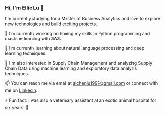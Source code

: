 ### Hi, I'm Ellie Lu 👋

I'm currently studying for a Master of Business Analytics and love to explore new technologies and build exciting projects. 

🔭 I’m currently working on honing my skills in Python programming and machine learning with SAS.

🌱 I’m currently learning about natural language processing and deep learning techniques.

💬 I'm also interested in Supply Chain Management and analyzing Supply Chain Data using machine learning and exploratory data analysis techniques.

📫 You can reach me via email at aichenlu1997@gmail.com or connect with me on [LinkedIn](https://www.linkedin.com/in/ai-cheng-lu-37375a189).

⚡ Fun fact: I was also a veterinary assistant at an exotic animal hospital for six years! 🐾

<!--
**Ellie1220/Ellie1220** is a ✨ _special_ ✨ repository because its `README.md` (this file) appears on your GitHub profile.
-->


